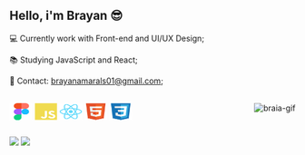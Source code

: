 ## Hello, i'm Brayan 😎

💻 Currently work with Front-end and UI/UX Design;

📚 Studying JavaScript and React;

📩 Contact: brayanamarals01@gmail.com;

<div style="display: inline_block"><br>
  <img align="center" alt="braia-CSS" height="30" width="40" src="https://raw.githubusercontent.com/devicons/devicon/master/icons/figma/figma-original.svg">
  <img align="center" alt="braia-Js" height="30" width="40" src="https://raw.githubusercontent.com/devicons/devicon/master/icons/javascript/javascript-plain.svg">
  <img align="center" alt="braia-React" height="30" width="40" src="https://raw.githubusercontent.com/devicons/devicon/master/icons/react/react-original.svg">
  <img align="center" alt="braia-HTML" height="30" width="40" src="https://raw.githubusercontent.com/devicons/devicon/master/icons/html5/html5-original.svg">
  <img align="center" alt="braia-CSS" height="30" width="40" src="https://raw.githubusercontent.com/devicons/devicon/master/icons/css3/css3-original.svg">
  <img align="right" alt="braia-gif" height="150" src="https://media.giphy.com/media/6RsYcS66Iso0/giphy.gif">
</div>
  
  ##
 
<div> 
  <a href="https://instagram.com/brayan_amarals" target="_blank"><img src="https://img.shields.io/badge/Instagram-E4405F?style=for-the-badge&logo=instagram&logoColor=white" target="_blank"></a>
  <a href = "mailto:brayanamarals01@gmail.com"><img src="https://img.shields.io/badge/Gmail-D14836?style=for-the-badge&logo=gmail&logoColor=white"></a>  
</div>


